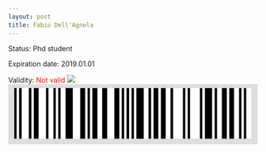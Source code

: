 ```yaml
---
layout: post
title: Fabio Dell'Agnola
---
```


Status: Phd student

Expiration date: 2019.01.01

Validity: <font color="red"> Not valid</font> 
![](/members/img/Fabio_Dell'Agnola.png)
![](/members/img/bar.png)
